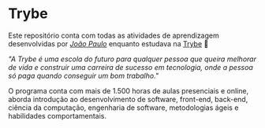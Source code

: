 # Trybe

Este repositório conta com todas as atividades de aprendizagem desenvolvidas por _[João Paulo](https://www.linkedin.com/in/joaopasip/)_ enquanto estudava na [Trybe](https://www.betrybe.com/) :rocket:

_"A Trybe é  uma escola do futuro para qualquer pessoa que queira melhorar de vida e construir uma carreira de sucesso em tecnologia, onde a pessoa só paga quando conseguir um bom trabalho."_

O programa conta com mais de 1.500 horas de aulas presenciais e online, aborda introdução ao desenvolvimento de software, front-end, back-end, ciência da computação, engenharia de software, metodologias ágeis e habilidades comportamentais.





